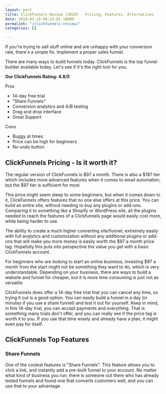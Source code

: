 ```yaml
---
layout: post
title: ClickFunnels Review [2019] - Pricing, Features, Alternatives
date: 2019-03-18 08:24:02 +0000
permalink: "/clickfunnels-review/"
categories: []

---
```

If you're trying to sell stuff online and are unhappy with your conversion rate, there's a simple fix. Implement a proper sales funnel.

There are many ways to build funnels today. ClickFunnels is the top funnel builder available today. Let's see if it's the right tool for you.

**Our ClickFunnels Rating: 4.8/5**

Pros

* 14-day free trial
* "Share Funnels"
* Conversion analytics and A/B testing
* Drag and drop interface
* Great Support

Cons

* Buggy at times
* Price can be high for beginners
* No undo button

## ClickFunnels Pricing - Is it worth it?

The regular version of ClickFunnels is $97 a month. There is also a $197 tier which includes more advanced features when it comes to email automation, but the $97 tier is sufficient for most.

This price might seem steep to some beginners, but when it comes down to it, ClickFunnels offers features that no one else offers at this price. You can build an entire site, without needing to buy any plugins or add-ons. Comparing it to something like a Shopify or WordPress site, all the plugins needed to reach the features of a Clickfunnels page would easily cost more, while being harder to use.

The ability to create a much higher converting site/funnel, extremely easily with full analytics and customization without any additional plugins or add-ons that will make you more money is easily worth the $97 a month price tag. Hopefully this puts into perspective the value you get with a basic ClickFunnels account.

For beginners who are looking to start an online business, investing $97 a month from the start might not be something they want to do, which is very understandable. Depending on your business, there are ways to build a website and funnel for cheaper, but it is more time consuming is just not as versatile

ClickFunnels does offer a 14-day free trial that you can cancel any time, so trying it out is a good option. You can easily build a funnel in a day (in minutes if you use a share funnel) and test it out for yourself. Keep in mind, in this 14-day trial, you can accept payments and everything. That is something many trials don't offer, and you can really see if the price tag is worth it to you. If you use that time wisely and already have a plan, it might even pay for itself.

## ClickFunnels Top Features

### Share Funnels

One of the coolest features is "Share Funnels". This feature allows you to click a link, and instantly add a pre-built funnel to your account. No matter what kind of business you run, there is someone out there who has already tested funnels and found one that converts customers well, and you can use that to your advantage.